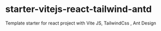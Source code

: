 # starter-vitejs-react-tailwind-antd
Template starter for react project with Vite JS, TailwindCss , Ant Design

